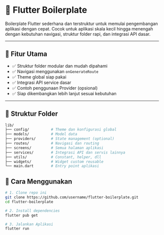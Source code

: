 # 🚀 Flutter Boilerplate

Boilerplate Flutter sederhana dan terstruktur untuk memulai pengembangan aplikasi dengan cepat. Cocok untuk aplikasi skala kecil hingga menengah dengan kebutuhan navigasi, struktur folder rapi, dan integrasi API dasar.

---

## 🧱 Fitur Utama

- ✅ Struktur folder modular dan mudah dipahami
- ✅ Navigasi menggunakan `onGenerateRoute`
- ✅ Theme global siap pakai
- ✅ Integrasi API service dasar
- ✅ Contoh penggunaan Provider (opsional)
- ✅ Siap dikembangkan lebih lanjut sesuai kebutuhan

---

## 📁 Struktur Folder

```bash
lib/
├── config/          # Theme dan konfigurasi global
├── models/          # Model data
├── providers/       # State management (optional)
├── routes/          # Navigasi dan routing
├── screens/         # Semua halaman aplikasi
├── services/        # Integrasi API dan servis lainnya
├── utils/           # Constant, helper, dll
├── widgets/         # Widget custom reusable
└── main.dart        # Entry point aplikasi
```

## 🔧 Cara Menggunakan

```bash
# 1. Clone repo ini
git clone https://github.com/username/flutter-boilerplate.git
cd flutter-boilerplate

# 2. Install dependencies
flutter pub get

# 3. Jalankan Aplikasi
flutter run
```

